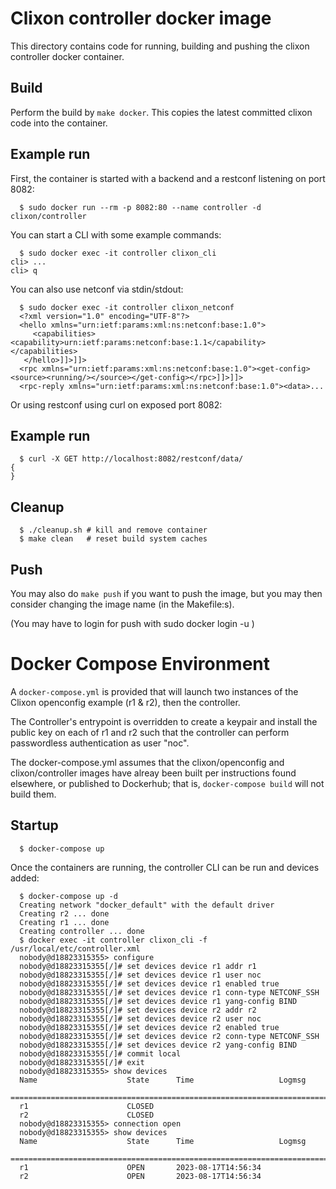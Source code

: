 # Clixon controller docker image

This directory contains code for running, building and pushing the clixon
controller docker container. 

## Build

Perform the build by `make docker`. This copies the latest committed clixon code into the container.

## Example run

First, the container is started with a backend and a restconf listening on port 8082:
```
  $ sudo docker run --rm -p 8082:80 --name controller -d clixon/controller
```

You can start a CLI with some example commands:
```
  $ sudo docker exec -it controller clixon_cli
cli> ...
cli> q   
```

You can also use netconf via stdin/stdout:
```
  $ sudo docker exec -it controller clixon_netconf
  <?xml version="1.0" encoding="UTF-8"?>
  <hello xmlns="urn:ietf:params:xml:ns:netconf:base:1.0">
     <capabilities><capability>urn:ietf:params:netconf:base:1.1</capability></capabilities>
   </hello>]]>]]>
  <rpc xmlns="urn:ietf:params:xml:ns:netconf:base:1.0"><get-config><source><running/></source></get-config></rpc>]]>]]>
  <rpc-reply xmlns="urn:ietf:params:xml:ns:netconf:base:1.0"><data>...
```

Or using restconf using curl on exposed port 8082:
## Example run
```
  $ curl -X GET http://localhost:8082/restconf/data/
{
}
```

## Cleanup

```
  $ ./cleanup.sh # kill and remove container
  $ make clean   # reset build system caches
```

## Push

You may also do `make push` if you want to push the image, but you may then consider changing the image name (in the Makefile:s).

(You may have to login for push with sudo docker login -u <username>)

# Docker Compose Environment

A `docker-compose.yml` is provided that will launch two instances of the Clixon openconfig example (r1 & r2), then the controller.

The Controller's entrypoint is overridden to create a keypair and install the public key on each of r1 and r2 such that the controller can perform passwordless authentication as user "noc".

The docker-compose.yml assumes that the clixon/openconfig and clixon/controller images have alreay been built per instructions found elsewhere, or published to Dockerhub; that is, `docker-compose build` will not build them.

## Startup

```
  $ docker-compose up
```

Once the containers are running, the controller CLI can be run and devices added:

```
  $ docker-compose up -d
  Creating network "docker_default" with the default driver
  Creating r2 ... done
  Creating r1 ... done
  Creating controller ... done
  $ docker exec -it controller clixon_cli -f /usr/local/etc/controller.xml
  nobody@d18823315355> configure
  nobody@d18823315355[/]# set devices device r1 addr r1
  nobody@d18823315355[/]# set devices device r1 user noc
  nobody@d18823315355[/]# set devices device r1 enabled true
  nobody@d18823315355[/]# set devices device r1 conn-type NETCONF_SSH
  nobody@d18823315355[/]# set devices device r1 yang-config BIND
  nobody@d18823315355[/]# set devices device r2 addr r2
  nobody@d18823315355[/]# set devices device r2 user noc
  nobody@d18823315355[/]# set devices device r2 enabled true
  nobody@d18823315355[/]# set devices device r2 conn-type NETCONF_SSH
  nobody@d18823315355[/]# set devices device r2 yang-config BIND
  nobody@d18823315355[/]# commit local
  nobody@d18823315355[/]# exit
  nobody@d18823315355> show devices
  Name                    State      Time                   Logmsg
  =======================================================================================
  r1                      CLOSED
  r2                      CLOSED
  nobody@d18823315355> connection open
  nobody@d18823315355> show devices
  Name                    State      Time                   Logmsg
  =======================================================================================
  r1                      OPEN       2023-08-17T14:56:34
  r2                      OPEN       2023-08-17T14:56:34
```
